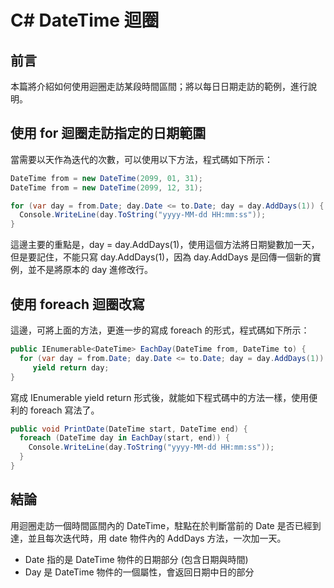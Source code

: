 # C# DateTime 迴圈
## 前言
本篇將介紹如何使用迴圈走訪某段時間區間；將以每日日期走訪的範例，進行說明。

## 使用 for 迴圈走訪指定的日期範圍
當需要以天作為迭代的次數，可以使用以下方法，程式碼如下所示：

```csharp
DateTime from = new DateTime(2099, 01, 31);
DateTime from = new DateTime(2099, 12, 31);

for (var day = from.Date; day.Date <= to.Date; day = day.AddDays(1)) {
  Console.WriteLine(day.ToString("yyyy-MM-dd HH:mm:ss"));
}
```

這邊主要的重點是，day = day.AddDays(1)，使用這個方法將日期變數加一天，但是要記住，不能只寫 day.AddDays(1)，因為 day.AddDays 是回傳一個新的實例，並不是將原本的 day 進修改行。

## 使用 foreach 迴圈改寫
這邊，可將上面的方法，更進一步的寫成 foreach 的形式，程式碼如下所示：

```csharp
public IEnumerable<DateTime> EachDay(DateTime from, DateTime to) {
  for (var day = from.Date; day.Date <= to.Date; day = day.AddDays(1))
     yield return day;
}
```

寫成 IEnumerable<DateTime> yield return 形式後，就能如下程式碼中的方法一樣，使用便利的 foreach 寫法了。

```csharp
public void PrintDate(DateTime start, DateTime end) {
  foreach (DateTime day in EachDay(start, end)) {
    Console.WriteLine(day.ToString("yyyy-MM-dd HH:mm:ss"));
  }
}
```

## 結論
用迴圈走訪一個時間區間內的 DateTime，駐點在於判斷當前的 Date 是否已經到達，並且每次迭代時，用 date 物件內的 AddDays 方法，一次加一天。

- Date 指的是 DateTime 物件的日期部分 (包含日期與時間)
- Day 是 DateTime 物件的一個屬性，會返回日期中日的部分